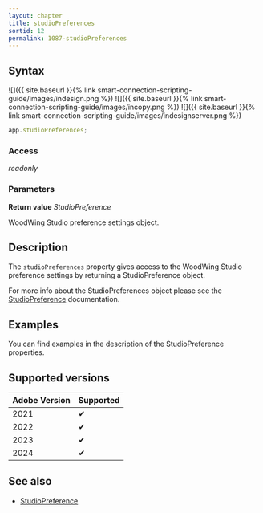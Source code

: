 ```yaml
---
layout: chapter
title: studioPreferences
sortid: 12
permalink: 1087-studioPreferences
---
```


## Syntax

![]({{ site.baseurl }}{% link smart-connection-scripting-guide/images/indesign.png %}) ![]({{ site.baseurl }}{% link smart-connection-scripting-guide/images/incopy.png %}) ![]({{ site.baseurl }}{% link smart-connection-scripting-guide/images/indesignserver.png %})

```javascript
app.studioPreferences;
```

### Access

_readonly_

### Parameters

**Return value** _StudioPreference_

WoodWing Studio preference settings object.

## Description

The `studioPreferences` property gives access to the WoodWing Studio preference settings by returning a StudioPreference object.

For more info about the StudioPreferences object please see the [StudioPreference](../../StudioPreference/index.md) documentation.

## Examples

You can find examples in the description of the StudioPreference properties.

## Supported versions

| Adobe Version | Supported |
| ------------- | --------- |
| 2021          | ✔         |
| 2022          | ✔         |
| 2023          | ✔         |
| 2024          | ✔         |

## See also

- [StudioPreference](../../StudioPreference/index.md)
